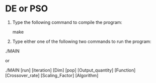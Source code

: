 # DE or PSO
1. Type the following command to compile the program:

   make

2. Type either one of the following two commands to run the program:

  ./MAIN

  or

   ./MAIN [run] [iteration] [Dim] [pop] [Output_quantity] [Function] [Crossover_rate] [Scaling_Factor] [Algorithm]
